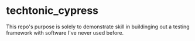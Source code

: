 # techtonic_cypress

This repo's purpose is solely to demonstrate skill in buildinging out a testing framework with software I've never used before.
